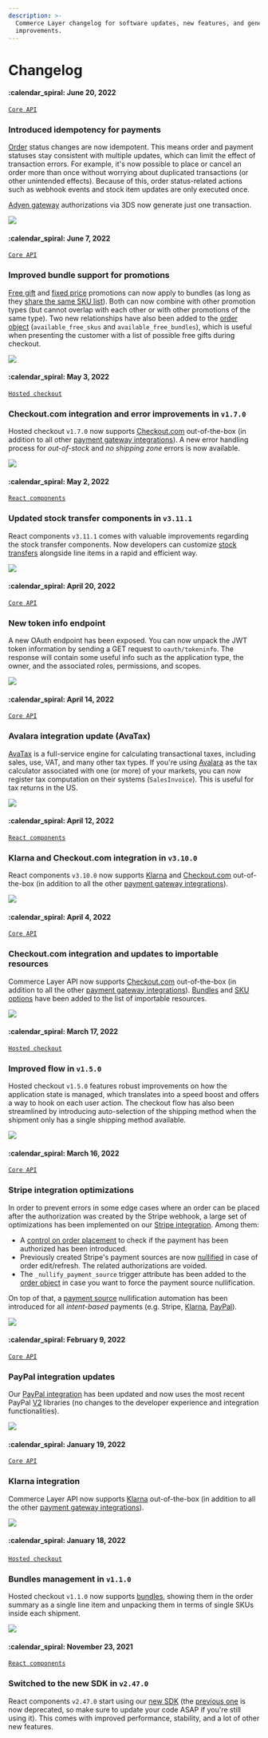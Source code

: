 ```yaml
---
description: >-
  Commerce Layer changelog for software updates, new features, and general
  improvements.
---
```


# Changelog

#### ​:calendar\_spiral: June 20, 2022

[`Core API`](https://docs.commercelayer.io/developers/v/api-reference/)

### Introduced idempotency for payments

[Order](https://docs.commercelayer.io/developers/v/api-reference/orders) status changes are now idempotent. This means order and payment statuses stay consistent with multiple updates, which can limit the effect of transaction errors. For example, it's now possible to place or cancel an order more than once without worrying about duplicated transactions (or other unintended effects). Because of this, order status-related actions such as webhook events and stock item updates are only executed once.

[Adyen gateway](https://docs.commercelayer.io/developers/v/how-tos/payments/adyen) authorizations via 3DS now generate just one transaction.

![](.gitbook/assets/changelog-separator\_full-width.png)

#### ​:calendar\_spiral: June 7, 2022

[`Core API`](https://docs.commercelayer.io/developers/v/api-reference/)

### Improved bundle support for promotions

[Free gift](https://docs.commercelayer.io/developers/v/api-reference/free\_gift\_promotions) and [fixed price](https://docs.commercelayer.io/developers/v/api-reference/fixed\_price\_promotions) promotions can now apply to bundles (as long as they [share the same SKU list](https://docs.commercelayer.io/developers/v/api-reference/sku\_list\_promotion\_rules)). Both can now combine with other promotion types (but cannot overlap with each other or with other promotions of the same type). Two new relationships have also been added to the [order object](https://docs.commercelayer.io/developers/v/api-reference/orders/object) (`available_free_skus` and `available_free_bundles`), which is useful when presenting the customer with a list of possible free gifts during checkout.

![](.gitbook/assets/changelog-separator\_full-width.png)

#### :calendar\_spiral: May 3, 2022

[`Hosted checkout`](https://github.com/commercelayer/commercelayer-react-checkout)

### Checkout.com integration and error improvements in `v1.7.0`

Hosted checkout `v1.7.0` now supports [Checkout.com](https://docs.commercelayer.io/developers/v/how-tos/payments/checkout.com) out-of-the-box (in addition to all other [payment gateway integrations](https://docs.commercelayer.io/developers/v/how-tos/payments)). A new error handling process for _out-of-stock_ and _no shipping zone_ errors is now available.

![](.gitbook/assets/changelog-separator\_full-width.png)

#### :calendar\_spiral: May 2, 2022

[`React components`](https://github.com/commercelayer/commercelayer-react)

### Updated stock transfer components in `v3.11.1`

React components `v3.11.1` comes with valuable improvements regarding the stock transfer components. Now developers can customize [stock transfers](https://commercelayer.io/docs/data-model/users-and-organizations) alongside line items in a rapid and efficient way.

![](.gitbook/assets/changelog-separator\_full-width.png)

#### ​:calendar\_spiral: April 20, 2022

[`Core API`](https://docs.commercelayer.io/developers/v/api-reference/)

### New token info endpoint

A new OAuth endpoint has been exposed. You can now unpack the JWT token information by sending a GET request to `oauth/tokeninfo`. The response will contain some useful info such as the application type, the owner, and the associated roles, permissions, and scopes.

![](<.gitbook/assets/changelog-separator\_full-width (1).png>)

#### ​:calendar\_spiral: April 14, 2022

[`Core API`](https://docs.commercelayer.io/developers/v/api-reference/)

### Avalara integration update (AvaTax)

[AvaTax](https://developer.avalara.com/avatax/dev-guide/transactions/document-types/) is a full-service engine for calculating transactional taxes, including sales, use, VAT, and many other tax types. If you're using [Avalara](https://docs.commercelayer.io/developers/v/api-reference/avalara\_accounts) as the tax calculator associated with one (or more) of your markets, you can now register tax computation on their systems (`SalesInvoice`). This is useful for tax returns in the US.

![](<.gitbook/assets/changelog-separator\_full-width (1).png>)

#### :calendar\_spiral: April 12, 2022

[`React components`](https://github.com/commercelayer/commercelayer-react)

### Klarna and Checkout.com integration in `v3.10.0`

React components `v3.10.0` now supports [Klarna](https://docs.commercelayer.io/developers/v/how-tos/payments/klarna) and [Checkout.com](https://docs.commercelayer.io/developers/v/how-tos/payments/checkout.com) out-of-the-box (in addition to all the other [payment gateway integrations](https://docs.commercelayer.io/developers/v/how-tos/payments)).

![](<.gitbook/assets/changelog-separator\_full-width (1).png>)

#### :calendar\_spiral: April 4, 2022

[`Core API`](https://docs.commercelayer.io/developers/v/api-reference/)

### Checkout.com integration and updates to importable resources

Commerce Layer API now supports [Checkout.com](https://docs.commercelayer.io/developers/v/how-tos/payments/checkout.com) out-of-the-box (in addition to all the other [payment gateway integrations](https://docs.commercelayer.io/developers/v/how-tos/payments)). [Bundles](https://docs.commercelayer.io/developers/importing-resources#importing-a-list-of-bundles) and [SKU options](https://docs.commercelayer.io/developers/importing-resources#importing-a-list-of-sku-options) have been added to the list of importable resources.

![](<.gitbook/assets/changelog-separator\_full-width (1).png>)

#### :calendar\_spiral: March 17, 2022

[`Hosted checkout`](https://github.com/commercelayer/commercelayer-react-checkout)

### Improved flow in `v1.5.0`

Hosted checkout `v1.5.0` features robust improvements on how the application state is managed, which translates into a speed boost and offers a way to hook on each user action. The checkout flow has also been streamlined by introducing auto-selection of the shipping method when the shipment only has a single shipping method available.

![](<.gitbook/assets/changelog-separator\_full-width (1).png>)

#### :calendar\_spiral: March 16, 2022

[`Core API`](https://docs.commercelayer.io/developers/v/api-reference/)

### Stripe integration optimizations

In order to prevent errors in some edge cases where an order can be placed after the authorization was created by the Stripe webhook, a large set of optimizations has been implemented on our [Stripe integration](https://docs.commercelayer.io/developers/v/how-tos/payments/stripe). Among them:

* A [control on order placement](https://docs.commercelayer.io/developers/v/how-tos/payments/stripe/adding-the-payment-source#authorization-check-on-order-placement) to check if the payment has been authorized has been introduced.
* Previously created Stripe's payment sources are now [nullified](https://docs.commercelayer.io/developers/v/how-tos/payments/stripe/adding-the-payment-source#payment-source-nullification) in case of order edit/refresh. The related authorizations are voided.
* The `_nullify_payment_source` trigger attribute has been added to the [order object](https://docs.commercelayer.io/developers/v/api-reference/orders/object) in case you want to force the payment source nullification.

On top of that, a [payment source](https://docs.commercelayer.io/developers/v/how-tos/checkout/adding-a-payment-source) nullification automation has been introduced for all _intent-based_ payments (e.g. Stripe, [Klarna](https://docs.commercelayer.io/developers/v/how-tos/payments/klarna/adding-the-payment-source#payment-source-nullification), [PayPal](https://docs.commercelayer.io/developers/v/how-tos/payments/paypal/adding-the-payment-source#payment-source-nullification)).

![](<.gitbook/assets/changelog-separator\_full-width (1).png>)

#### ​:calendar\_spiral: February 9, 2022

[`Core API`](https://docs.commercelayer.io/developers/v/api-reference/)

### PayPal integration updates

Our [PayPal integration](https://docs.commercelayer.io/developers/v/how-tos/payments/paypal) has been updated and now uses the most recent PayPal [V2](./#klarna-integration-in-v3.10.0-1-1-2) libraries (no changes to the developer experience and integration functionalities).

![](<.gitbook/assets/changelog-separator\_full-width (1).png>)

#### ​:calendar\_spiral: January 19, 2022

[`Core API`](https://docs.commercelayer.io/developers/v/api-reference/)

### Klarna integration

Commerce Layer API now supports [Klarna](https://docs.commercelayer.io/developers/v/how-tos/payments/klarna) out-of-the-box (in addition to all the other [payment gateway integrations](https://docs.commercelayer.io/developers/v/how-tos/payments)).

![](<.gitbook/assets/changelog-separator\_full-width (1).png>)

#### :calendar\_spiral: January 18, 2022

​[`Hosted checkout`](https://github.com/commercelayer/commercelayer-react-checkout)

### Bundles management in `v1.1.0`

Hosted checkout `v1.1.0` now supports [bundles](https://commercelayer.io/docs/data-model/bundles), showing them in the order summary as a single line item and unpacking them in terms of single SKUs inside each shipment.

![](<.gitbook/assets/changelog-separator\_full-width (1).png>)

#### ​:calendar\_spiral: November 23, 2021

[`React components`](https://github.com/commercelayer/commercelayer-react)

### Switched to the new SDK in `v2.47.0`

React components `v2.47.0` start using our [new SDK](https://github.com/commercelayer/commercelayer-sdk) (the [previous one](https://github.com/commercelayer/commercelayer-js-sdk) is now deprecated, so make sure to update your code ASAP if you're still using it). This comes with improved performance, stability, and a lot of other new features.
